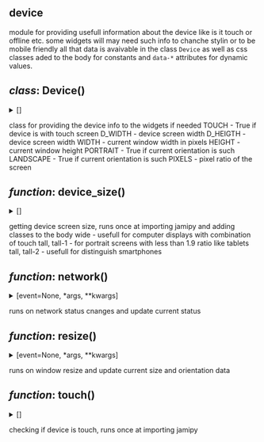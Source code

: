 ## device

module for providing usefull information about the device like is it touch or offline etc.
some widgets will may need such info to chanche stylin or to be mobile friendly
all that data is avaivable in the class `Device` as well as css classes aded to the body for constants and `data-*` attributes for dynamic values.

## *class*:  Device()

<details><summary>[]</summary>


  ```python
class Device:
    TOUCH:bool
    D_WIDTH:int
    D_HEIGTH:int
    WIDTH:int
    HEIGTH:int
    LANDSCAPE:bool
    PORTRAIT:bool
    ONLINE:bool
    PIXELS:int
```


</details>


class for providing the device info to the widgets if needed
TOUCH - True if device is with touch screen
D_WIDTH - device screen width
D_HEIGTH - device screen width
WIDTH - current window width in pixels 
HEIGHT - current window height
PORTRAIT - True if current orientation is such
LANDSCAPE - True if current orientation is such
PIXELS - pixel ratio of the screen




## *function*:  device\_size()

<details><summary>[]</summary>


  ```python
def device_size():
    screen = window.screen
    width = int(screen.width) 
    height = int(screen.height)
    pixels = int(window.devicePixelRatio)
    if width >= height:
        document.body.classList.add('wide')
    else:
        document.body.classList.add('tall')
    if height >= 1.9 * width:
        document.body.classList.add('tall-2')
    elif height >= width:
        document.body.classList.add('tall-1')
    Device.D_HEIGTH = height
    Device.D_WIDTH = width
    Device.PIXELS = pixels
```


</details>


getting device screen size, runs once at importing jamipy
and adding classes to the body
wide - usefull for computer displays with combination of touch
tall, tall-1 - for portrait screens with less than 1.9 ratio like tablets
tall, tall-2 - usefull for distinguish smartphones



## *function*:  network()

<details><summary>[event=None, *args, **kwargs]</summary>


  ```python
def network(event=None, *args, **kwargs):
    online = navigator.onLine
    Device.ONLINE = online
    document.body.dataset.connection = 'online' if online == True else 'offline'
```


</details>


runs on network status cnanges and update current status



## *function*:  resize()

<details><summary>[event=None, *args, **kwargs]</summary>


  ```python
def resize(event=None, *args, **kwargs):
    width = int(window.innerWidth)
    height = int(window.innerHeight)
    Device.WIDTH = width
    Device.HEIGTH = height
    portrait = True if height > width else False
    Device.PORTRAIT = portrait
    Device.LANDSCAPE = not portrait
    document.body.dataset.orientation = 'portrait' if portrait == True else 'landscape'
```


</details>


runs on window resize and update current size and orientation data



## *function*:  touch()

<details><summary>[]</summary>


  ```python
def touch():
    if window.matchMedia('(pointer: coarse)').matches:
            is_touch = True
    elif window.matchMedia('(hover: none)').matches:
            is_touch = True
    else:
            is_touch = False
    document.body.classList.add('touch' if is_touch == True else 'no-touch')
    Device.TOUCH = is_touch
```


</details>


checking if device is touch, runs once at importing jamipy




